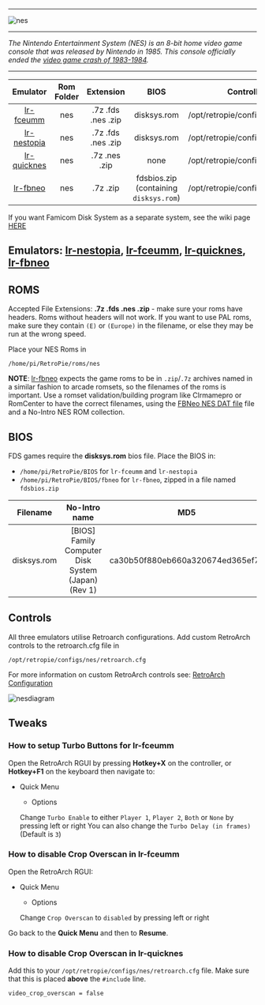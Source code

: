 ***
![nes](https://cloud.githubusercontent.com/assets/10035308/12213379/4a0e517a-b634-11e5-98c4-91cc27549706.png)
***
_The Nintendo Entertainment System (NES) is an 8-bit home video game console that was released by Nintendo in 1985. This console officially ended the [video game crash of 1983-1984](https://en.wikipedia.org/wiki/Video_game_crash_of_1983)._

***

| Emulator | Rom Folder | Extension | BIOS |  Controller Config |
| :---: | :---: | :---: | :---: | :---: |
| [lr-fceumm](https://github.com/libretro/libretro-fceumm) | nes  | .7z .fds .nes .zip | disksys.rom | /opt/retropie/configs/nes/retroarch.cfg |
| [lr-nestopia](https://github.com/libretro/nestopia) | nes  | .7z .fds .nes .zip | disksys.rom | /opt/retropie/configs/nes/retroarch.cfg |
| [lr-quicknes](https://github.com/libretro/QuickNES_Core) | nes  | .7z .nes .zip | none | /opt/retropie/configs/nes/retroarch.cfg |
| [lr-fbneo](https://github.com/libretro/FBNeo) | nes  | .7z .zip | fdsbios.zip (containing `disksys.rom`) | /opt/retropie/configs/nes/retroarch.cfg |

If you want Famicom Disk System as a separate system, see the wiki page [HERE](Famicom-Disk-System)

## Emulators: [lr-nestopia](https://github.com/libretro/nestopia), [lr-fceumm](https://github.com/libretro/libretro-fceumm), [lr-quicknes](https://github.com/libretro/QuickNES_Core), [lr-fbneo](https://github.com/libretro/FBNeo)

## ROMS

Accepted File Extensions: **.7z .fds .nes .zip** - make sure your roms have headers. Roms without headers will not work. If you want to use PAL roms, make sure they contain `(E)` or `(Europe)` in the filename, or else they may be run at the wrong speed.

Place your NES Roms in
```
/home/pi/RetroPie/roms/nes
```

**NOTE**: [lr-fbneo](lr-fbneo) expects the game roms to be in `.zip`/`.7z` archives named in a similar fashion to arcade romsets, so the filenames of the roms is important. Use a romset validation/building program like Clrmamepro or RomCenter to have the correct filenames, using the [FBNeo NES DAT file](https://github.com/libretro/FBNeo/blob/master/dats/FinalBurn%20Neo%20(ClrMame%20Pro%20XML%2C%20NES%20Games%20only).dat) file and a No-Intro NES ROM collection.

## BIOS

FDS games require the **disksys.rom** bios file. Place the BIOS in:

* `/home/pi/RetroPie/BIOS` for `lr-fceumm` and `lr-nestopia`
* `/home/pi/RetroPie/BIOS/fbneo` for `lr-fbneo`, zipped in a file named `fdsbios.zip`


| Filename | No-Intro name | MD5 | CRC32 | 
| :--: | :--: | :--: | :--: |
| disksys.rom | [BIOS] Family Computer Disk System (Japan) (Rev 1) | ca30b50f880eb660a320674ed365ef7a | 5e607dcf |

## Controls

All three emulators utilise Retroarch configurations. Add custom RetroArch controls to the retroarch.cfg file in

```shell
/opt/retropie/configs/nes/retroarch.cfg
```
For more information on custom RetroArch controls see: [RetroArch Configuration](RetroArch-Configuration)

![nesdiagram](https://cloud.githubusercontent.com/assets/10035308/8245062/4f0c5b8e-15e6-11e5-9255-b920543518d6.png)

## Tweaks

### How to setup Turbo Buttons for lr-fceumm

Open the RetroArch RGUI by pressing **Hotkey+X** on the controller, or **Hotkey+F1** on the keyboard then navigate to:

* Quick Menu
   * Options
    
    Change `Turbo Enable` to either `Player 1`, `Player 2`, `Both` or `None` by pressing left or right
    You can also change the `Turbo Delay (in frames)` (Default is `3`)

### How to disable Crop Overscan in lr-fceumm

Open the RetroArch RGUI:

* Quick Menu
   * Options

   Change `Crop Overscan` to `disabled` by pressing left or right

Go back to the **Quick Menu** and then to **Resume**.

### How to disable Crop Overscan in lr-quicknes

Add this to your `/opt/retropie/configs/nes/retroarch.cfg` file. Make sure that this is placed **above** the `#include` line.

```shell
video_crop_overscan = false
```